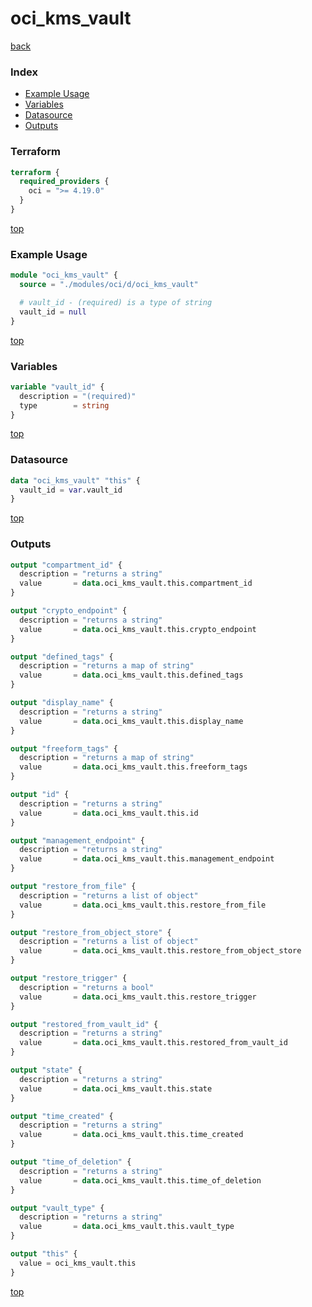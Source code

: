 # oci_kms_vault

[back](../oci.md)

### Index

- [Example Usage](#example-usage)
- [Variables](#variables)
- [Datasource](#datasource)
- [Outputs](#outputs)

### Terraform

```terraform
terraform {
  required_providers {
    oci = ">= 4.19.0"
  }
}
```

[top](#index)

### Example Usage

```terraform
module "oci_kms_vault" {
  source = "./modules/oci/d/oci_kms_vault"

  # vault_id - (required) is a type of string
  vault_id = null
}
```

[top](#index)

### Variables

```terraform
variable "vault_id" {
  description = "(required)"
  type        = string
}
```

[top](#index)

### Datasource

```terraform
data "oci_kms_vault" "this" {
  vault_id = var.vault_id
}
```

[top](#index)

### Outputs

```terraform
output "compartment_id" {
  description = "returns a string"
  value       = data.oci_kms_vault.this.compartment_id
}

output "crypto_endpoint" {
  description = "returns a string"
  value       = data.oci_kms_vault.this.crypto_endpoint
}

output "defined_tags" {
  description = "returns a map of string"
  value       = data.oci_kms_vault.this.defined_tags
}

output "display_name" {
  description = "returns a string"
  value       = data.oci_kms_vault.this.display_name
}

output "freeform_tags" {
  description = "returns a map of string"
  value       = data.oci_kms_vault.this.freeform_tags
}

output "id" {
  description = "returns a string"
  value       = data.oci_kms_vault.this.id
}

output "management_endpoint" {
  description = "returns a string"
  value       = data.oci_kms_vault.this.management_endpoint
}

output "restore_from_file" {
  description = "returns a list of object"
  value       = data.oci_kms_vault.this.restore_from_file
}

output "restore_from_object_store" {
  description = "returns a list of object"
  value       = data.oci_kms_vault.this.restore_from_object_store
}

output "restore_trigger" {
  description = "returns a bool"
  value       = data.oci_kms_vault.this.restore_trigger
}

output "restored_from_vault_id" {
  description = "returns a string"
  value       = data.oci_kms_vault.this.restored_from_vault_id
}

output "state" {
  description = "returns a string"
  value       = data.oci_kms_vault.this.state
}

output "time_created" {
  description = "returns a string"
  value       = data.oci_kms_vault.this.time_created
}

output "time_of_deletion" {
  description = "returns a string"
  value       = data.oci_kms_vault.this.time_of_deletion
}

output "vault_type" {
  description = "returns a string"
  value       = data.oci_kms_vault.this.vault_type
}

output "this" {
  value = oci_kms_vault.this
}
```

[top](#index)